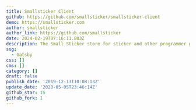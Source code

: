 ```yaml
---
title: Smallsticker Client
github: https://github.com/smallsticker/smallsticker-client
demo: https://smallsticker.com
author: smallsticker
author_link: https://github.com/smallsticker
date: 2024-02-19T07:16:11.803Z
description: The Small Sticker store for sticker and other programmer goodies.
ssg:
  - Gatsby
css: []
cms: []
category: []
draft: false
publish_date: '2019-12-13T10:08:13Z'
update_date: '2020-05-05T23:46:14Z'
github_star: 15
github_fork: 1
---
```

